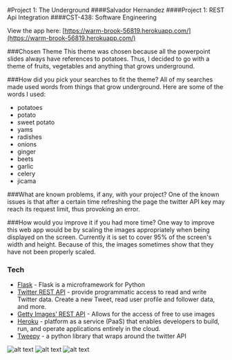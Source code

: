 #Project 1: The Underground
####Salvador Hernandez
####Project 1: REST Api Integration
####CST-438: Software Engineering

View the app here: [https://warm-brook-56819.herokuapp.com/](https://warm-brook-56819.herokuapp.com/)

###Chosen Theme
This theme was chosen because all the powerpoint slides always have references to potatoes. Thus, I decided to go with a theme of fruits, vegetables and anything that grows underground.

###How did you pick your searches to fit the theme?
All of my searches made used words from things that grow underground. Here are some of the words I used:
*  potatoes
*  potato
*  sweet potato
*  yams
*  radishes
*  onions 
*  ginger 
*  beets
*  garlic
*  celery
*  jicama

###What are known problems, if any, with your project?
One of the known issues is that after a certain time refreshing the page the twitter API key may reach its request limit, thus provoking an error. 

###How would you improve it if you had more time?
One way to improve this web app would be by scaling the images appropriately when being displayed on the screen. Currently it is set to cover 95% of the screen's width and height. Because of this, the images sometimes show that they have not been properly scaled.


### Tech
* [Flask] -  Flask is a microframework for Python
* [Twitter REST API] - provide programmatic access to read and write Twitter data. Create a new Tweet, read user profile and follower data, and more.
* [Getty Images’ REST API] - Allows for the access of free to use images
* [Heroku] - platform as a service (PaaS) that enables developers to build, run, and operate applications entirely in the cloud.
* [Tweepy] - a python library that wraps around the twitter API


![alt text](http://www.programwitherik.com/content/images/2015/06/heroku3.png "heroku")
![alt text](https://pbs.twimg.com/profile_images/2284174872/7df3h38zabcvjylnyfe3.png "twitter api")
![alt text](http://flask.pocoo.org/static/logo/flask.png "twitter api")


   [Flask]: <http://flask.pocoo.org/>
   [Twitter REST API]: <https://dev.twitter.com/rest/public>
   [Getty Images’ REST API]: <http://developers.gettyimages.com/en/>
   [Heroku]: <https://www.heroku.com/>
   [Tweepy]: <http://www.tweepy.org/>
